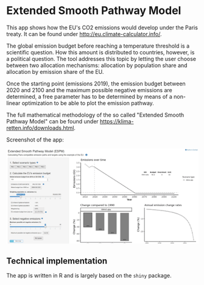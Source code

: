 # Extended Smooth Pathway Model

This app shows how the EU's CO2 emissions would develop under the Paris treaty. It can be found under http://eu.climate-calculator.info/.

The global emission budget before reaching a temperature threshold is a scientific question. How this amount is distributed to countries, however, is a political question. The tool addresses this topic by letting the user choose between two allocation mechanisms: allocation by population share and allocation by emission share of the EU.

Once the starting point (emissions 2019), the emission budget between 2020 and 2100 and the maximum possible negative emissions are determined, a free parameter has to be determined by means of a non-linear optimization to be able to plot the emission pathway.

The full mathematical methodology of the so called "Extended Smooth Pathway Model" can be found under https://klima-retten.info/downloads.html.

Screenshot of the app:

![alt text](https://github.com/danielwiegand/espm/blob/master/www/espm_screencast.gif?raw=true)

## Technical implementation

The app is written in R and is largely based on the `shiny` package.